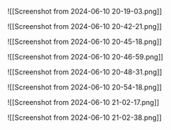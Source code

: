 ![[Screenshot from 2024-06-10 20-19-03.png]]


![[Screenshot from 2024-06-10 20-42-21.png]]


![[Screenshot from 2024-06-10 20-45-18.png]]


![[Screenshot from 2024-06-10 20-46-59.png]]


![[Screenshot from 2024-06-10 20-48-31.png]]


![[Screenshot from 2024-06-10 20-54-18.png]]


![[Screenshot from 2024-06-10 21-02-17.png]]


![[Screenshot from 2024-06-10 21-02-38.png]]